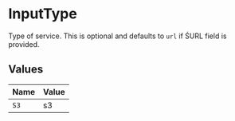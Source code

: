 # InputType

Type of service. This is optional and defaults to `url` if
ŚURL field is provided.



## Values

| Name  | Value |
| ----- | ----- |
| `S3`  | s3    |